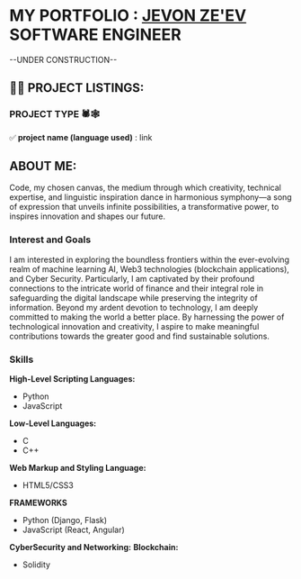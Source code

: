 <h1>MY PORTFOLIO : <a href="https://linktr.ee/j3vonz3v_network">JEVON ZE'EV </a>SOFTWARE ENGINEER</h1>
--UNDER CONSTRUCTION--
<h2>👨‍💻 PROJECT LISTINGS:</h2>
<h3>PROJECT TYPE 🕷️🕸️</h3>
✅<b> project name (language used)</b>  : link<br/>

<h2> ABOUT ME:</h2>
Code, my chosen canvas, the medium through which creativity, technical expertise, and linguistic inspiration dance in harmonious symphony—a song of expression that unveils infinite possibilities, a transformative power, to inspires innovation and shapes our future.

<h3>Interest and Goals</h3>
I am interested in exploring the boundless frontiers within the ever-evolving realm of machine learning AI, Web3 technologies (blockchain applications), and Cyber Security. Particularly, I am captivated by their profound connections to the intricate world of finance and their integral role in safeguarding the digital landscape while preserving the integrity of information. Beyond my ardent devotion to technology, I am deeply committed to making the world a better place. By harnessing the power of technological innovation and creativity, I aspire to make meaningful contributions towards the greater good and find sustainable solutions.

<h3>Skills</h3>
<b>High-Level Scripting Languages:</b>
  <ul>
    <li>Python</li>
    <li>JavaScript</li>
  </ul>
<b>Low-Level Languages:</b>
  <ul>
    <li>C</li>
    <li>C++</li>
  </ul>
<b>Web Markup and Styling Language:</b>
  <ul>
    <li>HTML5/CSS3</li>
  </ul>
<b>FRAMEWORKS</b>
  <ul>
    <li>Python (Django, Flask)</li>
    <li>JavaScript (React, Angular)</li>
  </ul>
<b>CyberSecurity and Networking:</b>
<b>Blockchain:</b>
  <ul>
    <li>Solidity</li>
  </ul>
